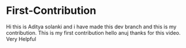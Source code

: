 # First-Contribution
Hi this is Aditya solanki and i have made this dev branch  and this is my contribution.
This is my first contribution
hello anuj thanks for this video. Very Helpful
